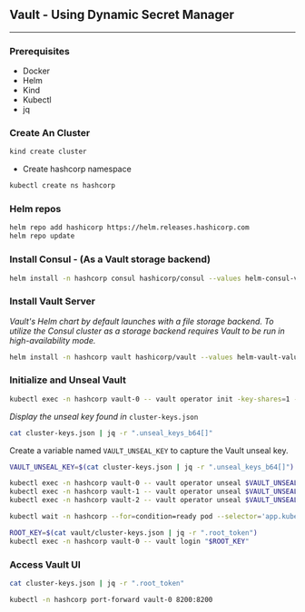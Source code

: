 ## Vault - Using Dynamic Secret Manager

***

### Prerequisites

- Docker
- Helm
- Kind
- Kubectl
- jq

### Create An Cluster

```bash
kind create cluster
```

- Create hashcorp namespace

```bash
kubectl create ns hashcorp
```

### Helm repos

```bash
helm repo add hashicorp https://helm.releases.hashicorp.com
helm repo update
```

### Install Consul - (As a Vault storage backend)

```bash
helm install -n hashcorp consul hashicorp/consul --values helm-consul-values.yml
```

### Install Vault Server

_Vault's Helm chart by default launches with a file storage backend. To utilize the Consul cluster as a storage backend
requires Vault to be run in high-availability mode._

```bash
helm install -n hashcorp vault hashicorp/vault --values helm-vault-values.yml
```

### Initialize and Unseal Vault

```bash
kubectl exec -n hashcorp vault-0 -- vault operator init -key-shares=1 -key-threshold=1 -format=json > cluster-keys.json
```

_Display the unseal key found in_ `cluster-keys.json`

```bash
cat cluster-keys.json | jq -r ".unseal_keys_b64[]"
```

Create a variable named `VAULT_UNSEAL_KEY` to capture the Vault unseal key.

```bash
VAULT_UNSEAL_KEY=$(cat cluster-keys.json | jq -r ".unseal_keys_b64[]")

kubectl exec -n hashcorp vault-0 -- vault operator unseal $VAULT_UNSEAL_KEY
kubectl exec -n hashcorp vault-1 -- vault operator unseal $VAULT_UNSEAL_KEY
kubectl exec -n hashcorp vault-2 -- vault operator unseal $VAULT_UNSEAL_KEY
```

```bash
kubectl wait -n hashcorp --for=condition=ready pod --selector='app.kubernetes.io/name=vault'
```

```bash
ROOT_KEY=$(cat vault/cluster-keys.json | jq -r ".root_token")
kubectl exec -n hashcorp vault-0 -- vault login "$ROOT_KEY"
```

### Access Vault UI

```bash
cat cluster-keys.json | jq -r ".root_token"
```

```bash
kubectl -n hashcorp port-forward vault-0 8200:8200
```
